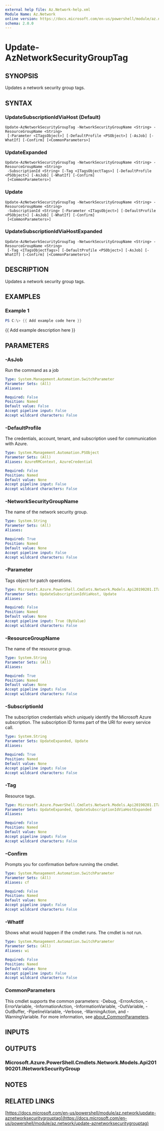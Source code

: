 ```yaml
---
external help file: Az.Network-help.xml
Module Name: Az.Network
online version: https://docs.microsoft.com/en-us/powershell/module/az.network/update-aznetworksecuritygrouptag
schema: 2.0.0
---
```


# Update-AzNetworkSecurityGroupTag

## SYNOPSIS
Updates a network security group tags.

## SYNTAX

### UpdateSubscriptionIdViaHost (Default)
```
Update-AzNetworkSecurityGroupTag -NetworkSecurityGroupName <String> -ResourceGroupName <String>
 [-Parameter <ITagsObject>] [-DefaultProfile <PSObject>] [-AsJob] [-WhatIf] [-Confirm] [<CommonParameters>]
```

### UpdateExpanded
```
Update-AzNetworkSecurityGroupTag -NetworkSecurityGroupName <String> -ResourceGroupName <String>
 -SubscriptionId <String> [-Tag <ITagsObjectTags>] [-DefaultProfile <PSObject>] [-AsJob] [-WhatIf] [-Confirm]
 [<CommonParameters>]
```

### Update
```
Update-AzNetworkSecurityGroupTag -NetworkSecurityGroupName <String> -ResourceGroupName <String>
 -SubscriptionId <String> [-Parameter <ITagsObject>] [-DefaultProfile <PSObject>] [-AsJob] [-WhatIf] [-Confirm]
 [<CommonParameters>]
```

### UpdateSubscriptionIdViaHostExpanded
```
Update-AzNetworkSecurityGroupTag -NetworkSecurityGroupName <String> -ResourceGroupName <String>
 [-Tag <ITagsObjectTags>] [-DefaultProfile <PSObject>] [-AsJob] [-WhatIf] [-Confirm] [<CommonParameters>]
```

## DESCRIPTION
Updates a network security group tags.

## EXAMPLES

### Example 1
```powershell
PS C:\> {{ Add example code here }}
```

{{ Add example description here }}

## PARAMETERS

### -AsJob
Run the command as a job

```yaml
Type: System.Management.Automation.SwitchParameter
Parameter Sets: (All)
Aliases:

Required: False
Position: Named
Default value: False
Accept pipeline input: False
Accept wildcard characters: False
```

### -DefaultProfile
The credentials, account, tenant, and subscription used for communication with Azure.

```yaml
Type: System.Management.Automation.PSObject
Parameter Sets: (All)
Aliases: AzureRMContext, AzureCredential

Required: False
Position: Named
Default value: None
Accept pipeline input: False
Accept wildcard characters: False
```

### -NetworkSecurityGroupName
The name of the network security group.

```yaml
Type: System.String
Parameter Sets: (All)
Aliases:

Required: True
Position: Named
Default value: None
Accept pipeline input: False
Accept wildcard characters: False
```

### -Parameter
Tags object for patch operations.

```yaml
Type: Microsoft.Azure.PowerShell.Cmdlets.Network.Models.Api20190201.ITagsObject
Parameter Sets: UpdateSubscriptionIdViaHost, Update
Aliases:

Required: False
Position: Named
Default value: None
Accept pipeline input: True (ByValue)
Accept wildcard characters: False
```

### -ResourceGroupName
The name of the resource group.

```yaml
Type: System.String
Parameter Sets: (All)
Aliases:

Required: True
Position: Named
Default value: None
Accept pipeline input: False
Accept wildcard characters: False
```

### -SubscriptionId
The subscription credentials which uniquely identify the Microsoft Azure subscription.
The subscription ID forms part of the URI for every service call.

```yaml
Type: System.String
Parameter Sets: UpdateExpanded, Update
Aliases:

Required: True
Position: Named
Default value: None
Accept pipeline input: False
Accept wildcard characters: False
```

### -Tag
Resource tags.

```yaml
Type: Microsoft.Azure.PowerShell.Cmdlets.Network.Models.Api20190201.ITagsObjectTags
Parameter Sets: UpdateExpanded, UpdateSubscriptionIdViaHostExpanded
Aliases:

Required: False
Position: Named
Default value: None
Accept pipeline input: False
Accept wildcard characters: False
```

### -Confirm
Prompts you for confirmation before running the cmdlet.

```yaml
Type: System.Management.Automation.SwitchParameter
Parameter Sets: (All)
Aliases: cf

Required: False
Position: Named
Default value: None
Accept pipeline input: False
Accept wildcard characters: False
```

### -WhatIf
Shows what would happen if the cmdlet runs.
The cmdlet is not run.

```yaml
Type: System.Management.Automation.SwitchParameter
Parameter Sets: (All)
Aliases: wi

Required: False
Position: Named
Default value: None
Accept pipeline input: False
Accept wildcard characters: False
```

### CommonParameters
This cmdlet supports the common parameters: -Debug, -ErrorAction, -ErrorVariable, -InformationAction, -InformationVariable, -OutVariable, -OutBuffer, -PipelineVariable, -Verbose, -WarningAction, and -WarningVariable. For more information, see [about_CommonParameters](http://go.microsoft.com/fwlink/?LinkID=113216).

## INPUTS

## OUTPUTS

### Microsoft.Azure.PowerShell.Cmdlets.Network.Models.Api20190201.INetworkSecurityGroup
## NOTES

## RELATED LINKS

[https://docs.microsoft.com/en-us/powershell/module/az.network/update-aznetworksecuritygrouptag](https://docs.microsoft.com/en-us/powershell/module/az.network/update-aznetworksecuritygrouptag)

